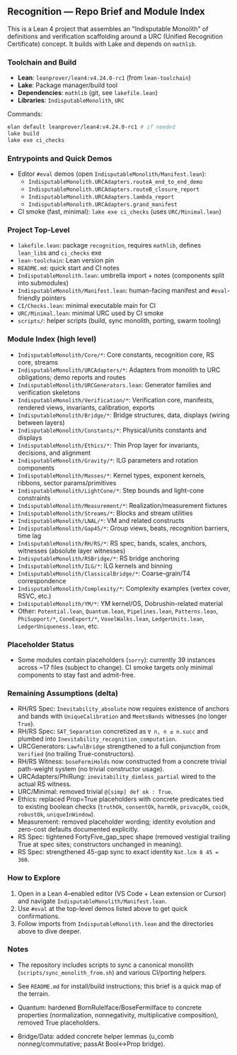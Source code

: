 ## Recognition — Repo Brief and Module Index

This is a Lean 4 project that assembles an "Indisputable Monolith" of definitions and verification scaffolding around a URC (Unified Recognition Certificate) concept. It builds with Lake and depends on `mathlib`.

### Toolchain and Build
- **Lean**: `leanprover/lean4:v4.24.0-rc1` (from `lean-toolchain`)
- **Lake**: Package manager/build tool
- **Dependencies**: `mathlib` (git, see `lakefile.lean`)
- **Libraries**: `IndisputableMonolith`, `URC`

Commands:
```bash
elan default leanprover/lean4:v4.24.0-rc1 # if needed
lake build
lake exe ci_checks
```

### Entrypoints and Quick Demos
- Editor `#eval` demos (open `IndisputableMonolith/Manifest.lean`):
  - `IndisputableMonolith.URCAdapters.routeA_end_to_end_demo`
  - `IndisputableMonolith.URCAdapters.routeB_closure_report`
  - `IndisputableMonolith.URCAdapters.lambda_report`
  - `IndisputableMonolith.URCAdapters.grand_manifest`
- CI smoke (fast, minimal): `lake exe ci_checks` (uses `URC/Minimal.lean`)

### Project Top-Level
- `lakefile.lean`: package `recognition`, requires `mathlib`, defines `lean_lib`s and `ci_checks` exe
- `lean-toolchain`: Lean version pin
- `README.md`: quick start and CI notes
- `IndisputableMonolith.lean`: umbrella import + notes (components split into submodules)
- `IndisputableMonolith/Manifest.lean`: human-facing manifest and `#eval`-friendly pointers
- `CI/Checks.lean`: minimal executable main for CI
- `URC/Minimal.lean`: minimal URC used by CI smoke
- `scripts/`: helper scripts (build, sync monolith, porting, swarm tooling)

### Module Index (high level)
- `IndisputableMonolith/Core/*`: Core constants, recognition core, RS core, streams
- `IndisputableMonolith/URCAdapters/*`: Adapters from monolith to URC obligations; demo reports and routes
- `IndisputableMonolith/URCGenerators.lean`: Generator families and verification skeletons
- `IndisputableMonolith/Verification/*`: Verification core, manifests, rendered views, invariants, calibration, exports
- `IndisputableMonolith/Bridge/*`: Bridge structures, data, displays (wiring between layers)
- `IndisputableMonolith/Constants/*`: Physical/units constants and displays
- `IndisputableMonolith/Ethics/*`: Thin Prop layer for invariants, decisions, and alignment
- `IndisputableMonolith/Gravity/*`: ILG parameters and rotation components
- `IndisputableMonolith/Masses/*`: Kernel types, exponent kernels, ribbons, sector params/primitives
- `IndisputableMonolith/LightCone/*`: Step bounds and light-cone constraints
- `IndisputableMonolith/Measurement/*`: Realization/measurement fixtures
- `IndisputableMonolith/Streams/*`: Blocks and stream utilities
- `IndisputableMonolith/LNAL/*`: VM and related constructs
- `IndisputableMonolith/Gap45/*`: Group views, beats, recognition barriers, time lag
- `IndisputableMonolith/RH/RS/*`: RS spec, bands, scales, anchors, witnesses (absolute layer witnesses)
- `IndisputableMonolith/RSBridge/*`: RS bridge anchoring
- `IndisputableMonolith/ILG/*`: ILG kernels and binning
- `IndisputableMonolith/ClassicalBridge/*`: Coarse-grain/T4 correspondence
- `IndisputableMonolith/Complexity/*`: Complexity examples (vertex cover, RSVC, etc.)
- `IndisputableMonolith/YM/*`: YM kernel/OS, Dobrushin-related material
- Other: `Potential.lean`, `Quantum.lean`, `Pipelines.lean`, `Patterns.lean`, `PhiSupport/*`, `ConeExport/*`, `VoxelWalks.lean`, `LedgerUnits.lean`, `LedgerUniqueness.lean`, etc.

### Placeholder Status
- Some modules contain placeholders (`sorry`): currently 39 instances across ~17 files (subject to change). CI smoke targets only minimal components to stay fast and admit-free.

### Remaining Assumptions (delta)
- RH/RS Spec: `Inevitability_absolute` now requires existence of anchors and bands with `UniqueCalibration` and `MeetsBands` witnesses (no longer `True`).
- RH/RS Spec: `SAT_Separation` concretized as `∀ n, n ≤ n.succ` and plumbed into `Inevitability_recognition_computation`.
- URCGenerators: `LawfulBridge` strengthened to a full conjunction from `Verified` (no trailing True-constructors).
- RH/RS Witness: `boseFermiHolds` now constructed from a concrete trivial path-weight system (no trivial constructor usage).
- URCAdapters/PhiRung: `inevitability_dimless_partial` wired to the actual RS witness.
- URC/Minimal: removed trivial `@[simp] def ok : True`.
- Ethics: replaced Prop=True placeholders with concrete predicates tied to existing boolean checks (`truthOk`, `consentOk`, `harmOk`, `privacyOk`, `coiOk`, `robustOk`, `uniqueInWindow`).
- Measurement: removed placeholder wording; identity evolution and zero-cost defaults documented explicitly.
- RS Spec: tightened FortyFive_gap_spec shape (removed vestigial trailing True at spec sites; constructors unchanged in meaning).
- RS Spec: strengthened 45-gap sync to exact identity `Nat.lcm 8 45 = 360`.

### How to Explore
1) Open in a Lean 4–enabled editor (VS Code + Lean extension or Cursor) and navigate `IndisputableMonolith/Manifest.lean`.
2) Use `#eval` at the top-level demos listed above to get quick confirmations.
3) Follow imports from `IndisputableMonolith.lean` and the directories above to dive deeper.

### Notes
- The repository includes scripts to sync a canonical monolith (`scripts/sync_monolith_from.sh`) and various CI/porting helpers.
- See `README.md` for install/build instructions; this brief is a quick map of the terrain.

- Quantum: hardened BornRuleIface/BoseFermiIface to concrete properties (normalization, nonnegativity, multiplicative composition), removed True placeholders.
- Bridge/Data: added concrete helper lemmas (u_comb nonneg/commutative; passAt Bool↔Prop bridge).


